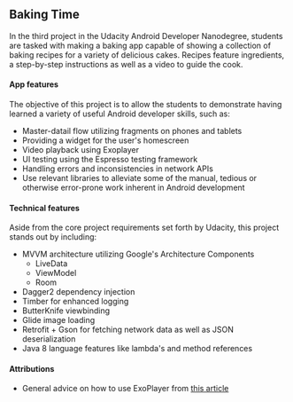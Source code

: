 ## Baking Time

In the third project in the Udacity Android Developer Nanodegree, students are tasked with making a
baking app capable of showing a collection of baking recipes for a variety of delicious cakes. Recipes
feature ingredients, a step-by-step instructions as well as a video to guide the cook.

#### App features

The objective of this project is to allow the students to demonstrate having learned a variety of
useful Android developer skills, such as:

- Master-datail flow utilizing fragments on phones and tablets
- Providing a widget for the user's homescreen 
- Video playback using Exoplayer
- UI testing using the Espresso testing framework
- Handling errors and inconsistencies in network APIs
- Use relevant libraries to alleviate some of the manual, tedious or otherwise error-prone work
inherent in Android development  

#### Technical features

Aside from the core project requirements set forth by Udacity, this project stands out by including:

- MVVM architecture utilizing Google's Architecture Components
  - LiveData
  - ViewModel
  - Room
- Dagger2 dependency injection
- Timber for enhanced logging
- ButterKnife viewbinding
- Glide image loading
- Retrofit + Gson for fetching network data as well as JSON deserialization
- Java 8 language features like lambda's and method references

#### Attributions

- General advice on how to use ExoPlayer from [this article](https://android.jlelse.eu/android-exoplayer-starters-guide-6350433f256c)